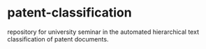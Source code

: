 # patent-classification
repository for university seminar in the automated hierarchical text classification of patent documents. 
